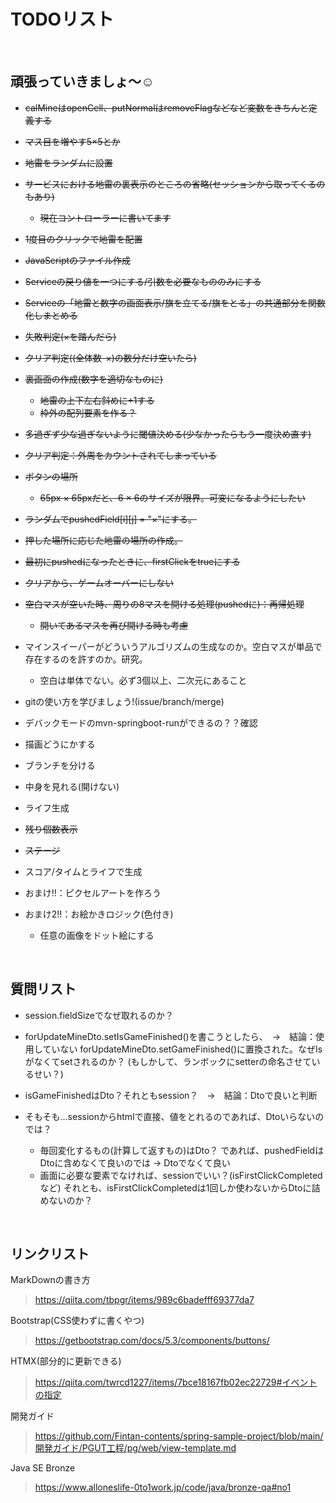 # TODOリスト

</br>

## 頑張っていきましょ〜☺️

- ~~calMineはopenCell、putNormalはremoveFlagなどなど変数をきちんと定義する~~

- ~~マス目を増やす5×5とか~~

- ~~地雷をランダムに設置~~

- ~~サービスにおける地雷の裏表示のところの省略(セッションから取ってくるのもあり)~~

  - ~~現在コントローラーに書いてます~~

- ~~1度目のクリックで地雷を配置~~

- ~~JavaScriptのファイル作成~~

- ~~Serviceの戻り値を一つにする/引数を必要なもののみにする~~

- ~~Serviceの「地雷と数字の画面表示/旗を立てる/旗をとる」の共通部分を関数化しまとめる~~

- ~~失敗判定(×を踏んだら)~~

- ~~クリア判定((全体数-×)の数分だけ空いたら)~~

- ~~裏画面の作成(数字を適切なものに)~~

  - ~~地雷の上下左右斜めに+1する~~
  - ~~枠外の配列要素を作る？~~

- ~~多過ぎず少な過ぎないように閾値決める(少なかったらもう一度決め直す)~~

- ~~クリア判定：外周をカウントされてしまっている~~

- ~~ボタンの場所~~

  - ~~65px × 65pxだと、6 × 6のサイズが限界。可変になるようにしたい~~

- ~~ランダムでpushedField[i][j] = "×"にする。~~

- ~~押した場所に応じた地雷の場所の作成。~~

- ~~最初にpushedになったときに、firstClickをtrueにする~~

- ~~クリアから、ゲームオーバーにしない~~

- ~~空白マスが空いた時、周りの8マスを開ける処理(pushedに)：再帰処理~~

  - ~~開いてあるマスを再び開ける時も考慮~~

- マインスイーパーがどういうアルゴリズムの生成なのか。空白マスが単品で存在するのを許すのか。研究。

  - 空白は単体でない。必ず3個以上、二次元にあること

- gitの使い方を学びましょう!(issue/branch/merge)

- デバックモードのmvn-springboot-runができるの？？確認

- 描画どうにかする

- ブランチを分ける

- 中身を見れる(開けない)

- ライフ生成

- ~~残り個数表示~~

- ~~ステージ~~

- スコア/タイムとライフで生成

- おまけ!!：ピクセルアートを作ろう

- おまけ2!!：お絵かきロジック(色付き)
  - 任意の画像をドット絵にする

</br>

## 質問リスト

- session.fieldSizeでなぜ取れるのか？

- forUpdateMineDto.setIsGameFinished()を書こうとしたら、　→　結論：使用していない
  forUpdateMineDto.setGameFinished()に置換された。なぜIsがなくてsetされるのか？
  (もしかして、ランボックにsetterの命名させているせい？)

- isGameFinishedはDto？それともsession？　→　結論：Dtoで良いと判断
- そもそも...sessionからhtmlで直接、値をとれるのであれば、Dtoいらないのでは？
  - 毎回変化するもの(計算して返すもの)はDto？
    であれば、pushedFieldはDtoに含めなくて良いのでは → Dtoでなくて良い
  - 画面に必要な要素でなければ、sessionでいい？(isFirstClickCompletedなど)
    それとも、isFirstClickCompletedは1回しか使わないからDtoに詰めないのか？

</br>

## リンクリスト

MarkDownの書き方

> <https://qiita.com/tbpgr/items/989c6badefff69377da7>

Bootstrap(CSS使わずに書くやつ)

> <https://getbootstrap.com/docs/5.3/components/buttons/>

HTMX(部分的に更新できる)

> <https://qiita.com/twrcd1227/items/7bce18167fb02ec22729#イベントの指定>

開発ガイド

> <https://github.com/Fintan-contents/spring-sample-project/blob/main/開発ガイド/PGUT工程/pg/web/view-template.md>

Java SE Bronze

> <https://www.alloneslife-0to1work.jp/code/java/bronze-qa#no1>
